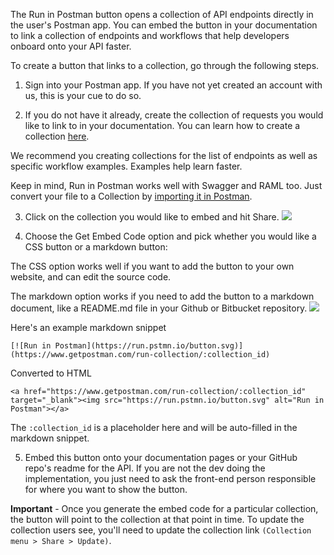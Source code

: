 ---
---
The Run in Postman button opens a collection of API endpoints directly in the user's Postman app. You can embed the button in your documentation to link a collection of endpoints and workflows that help developers onboard onto your API faster.

To create a button that links to a collection, go through the following steps.

1. Sign into your Postman app. If you have not yet created an account with us, this is your cue to do so.

2. If you do not have it already, create the collection of requests you would like to link to in your documentation. You can learn how to create a collection [here][0].

We recommend you creating collections for the list of endpoints as well as specific workflow examples. Examples help learn faster.

Keep in mind, Run in Postman works well with Swagger and RAML too. Just convert your file to a Collection by [importing it in Postman][1].

3. Click on the collection you would like to embed and hit Share.
![](https://www.getpostman.com/img/v1/docs/run_button/run_button_1.png)

4. Choose the Get Embed Code option and pick whether you would like a CSS button or a markdown button:

The CSS option works well if you want to add the button to your own website, and can edit the source code. 

The markdown option works if you need to add the button to a markdown document, like a README.md file in your Github or Bitbucket repository.
![](https://www.getpostman.com/img/v1/docs/run_button/run_button_2.png)

Here's an example markdown snippet

    [![Run in Postman](https://run.pstmn.io/button.svg)](https://www.getpostman.com/run-collection/:collection_id)

Converted to HTML

    <a href="https://www.getpostman.com/run-collection/:collection_id" target="_blank"><img src="https://run.pstmn.io/button.svg" alt="Run in Postman"></a>

The `:collection_id` is a placeholder here and will be auto-filled in the markdown snippet.

5. Embed this button onto your documentation pages or your GitHub repo's readme for the API. If you are not the dev doing the implementation, you just need to ask the front-end person responsible for where you want to show the button.

**Important** - Once you generate the embed code for a particular collection, the button will point to the collection at that point in time. To update the collection users see, you'll need to update the collection link `(Collection menu > Share > Update)`. 

[0]: https://www.getpostman.com/docs/collections
[1]: https://www.getpostman.com/docs/importing_folders
